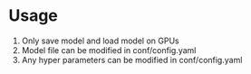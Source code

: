 # Usage
1. Only save model and load model on GPUs
2. Model file can be modified in conf/config.yaml
3. Any hyper parameters can be modified in conf/config.yaml
